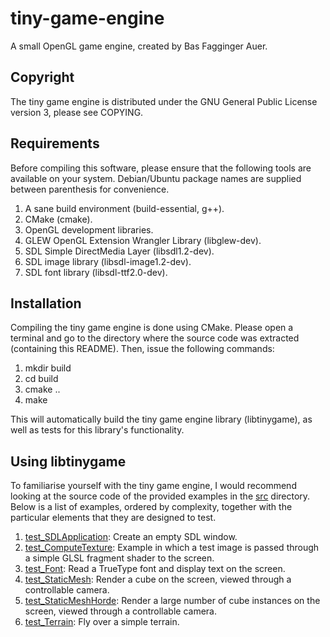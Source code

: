 tiny-game-engine
================

A small OpenGL game engine, created by Bas Fagginger Auer.

Copyright
---------

The tiny game engine is distributed under the GNU General Public License version 3, please see COPYING.

Requirements
------------

Before compiling this software, please ensure that the following tools are available on your system.
Debian/Ubuntu package names are supplied between parenthesis for convenience.

1.   A sane build environment (build-essential, g++).
2.   CMake (cmake).
3.   OpenGL development libraries.
4.   GLEW OpenGL Extension Wrangler Library (libglew-dev).
5.   SDL Simple DirectMedia Layer (libsdl1.2-dev).
6.   SDL image library (libsdl-image1.2-dev).
7.   SDL font library (libsdl-ttf2.0-dev).

Installation
------------

Compiling the tiny game engine is done using CMake.
Please open a terminal and go to the directory where the source code was extracted (containing this README).
Then, issue the following commands:

1.   mkdir build
2.   cd build
3.   cmake ..
4.   make

This will automatically build the tiny game engine library (libtinygame), as well as tests for this library's functionality.

Using libtinygame
-----------------

To familiarise yourself with the tiny game engine, I would recommend looking at the source code of the provided examples in the [src](/src/) directory.
Below is a list of examples, ordered by complexity, together with the particular elements that they are designed to test.

1.   [test_SDLApplication](/src/test_SDLApplication.cpp): Create an empty SDL window.
2.   [test_ComputeTexture](/src/test_ComputeTexture.cpp): Example in which a test image is passed through a simple GLSL fragment shader to the screen.
3.   [test_Font](/src/test_Font.cpp): Read a TrueType font and display text on the screen.
4.   [test_StaticMesh](/src/test_StaticMesh.cpp): Render a cube on the screen, viewed through a controllable camera.
5.   [test_StaticMeshHorde](/src/test_StaticMeshHorde.cpp): Render a large number of cube instances on the screen, viewed through a controllable camera.
6.   [test_Terrain](/src/test_Terrain.cpp): Fly over a simple terrain.

